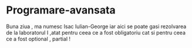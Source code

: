 # Programare-avansata

Buna ziua , ma numesc Isac Iulian-George iar aici se poate gasi rezolvarea de la laboratorul I ,atat pentru ceea ce a fost obligatoriu cat si pentru ceea ce a fost optional , partial ! 
